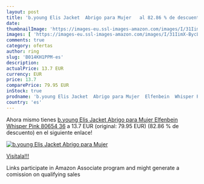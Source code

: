 ```yaml
---
layout: post
title: 'b.young Elis Jacket  Abrigo para Mujer   al 82.86 % de descuento'
date: 
thumbnailImage: 'https://images-eu.ssl-images-amazon.com/images/I/31IimX-BycL._SL200_.jpg'
images: [ 'https://images-eu.ssl-images-amazon.com/images/I/31IimX-BycL._SL200_.jpg' ]
comments: true
category: ofertas
author: ring
slug: 'B014KH1PPM-es'
description:
actualPrice: 13.7 EUR
currency: EUR
price: 13.7
comparePrice: 79.95 EUR
inStock: true
prodname: 'b.young Elis Jacket  Abrigo para Mujer  Elfenbein  Whisper Pink 80654  36'
country: 'es'
---
```


Ahora mismo tienes [b.young Elis Jacket  Abrigo para Mujer  Elfenbein  Whisper Pink 80654  36](https://www.amazon.es/dp/B014KH1PPM/?tag=tolees-21) a 13.7 EUR (original: 79.95 EUR) (82.86 %  de descuento) en el siguiente enlace!

[![b.young Elis Jacket  Abrigo para Mujer  ](https://images-eu.ssl-images-amazon.com/images/I/31IimX-BycL._SL200_.jpg)](https://www.amazon.es/dp/B014KH1PPM/?tag=tolees-21)

[Visítala!!!](https://www.amazon.es/dp/B014KH1PPM/?tag=tolees-21)

Links participate in Amazon Associate program and might generate a comission on qualifying sales

